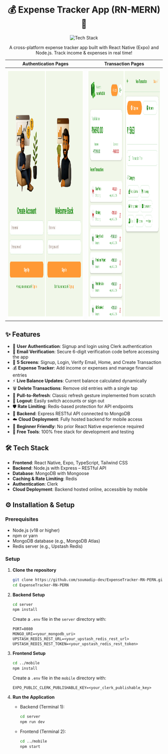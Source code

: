 <h1 align="center">
  <br>
  💰 Expense Tracker App (RN-MERN) 💸
  <br>
</h1>

<div align="center">
  <img src="https://skillicons.dev/icons?i=react,typescript,tailwindcss,nodejs,express,mongodb,redis,github" alt="Tech Stack" width="360">
</div>

<p align="center">
  A cross-platform expense tracker app built with React Native (Expo) and Node.js. Track income & expenses in real time!
</p>

<div align="center">

| Authentication Pages                                                                                | Transaction Pages                                                                                                   |
| --------------------------------------------------------------------------------------------------- | ------------------------------------------------------------------------------------------------------------------- |
| <img src="./mobile/assets/images/SS_Auth_pages.jpg" alt="Auth Screenshot" width="400" height="800"> | <img src="./mobile/assets/images/SS_Transactions_pages.jpg" alt="Transactions Screenshot" width="400" height="800"> |

</div>

## ✨ Features

- 🔐 **User Authentication**: Signup and login using Clerk authentication
- 📧 **Email Verification**: Secure 6-digit verification code before accessing the app
- 📱 **5 Screens**: Signup, Login, Verify Email, Home, and Create Transaction
- 💰 **Expense Tracker**: Add income or expenses and manage financial entries
- ⚡ **Live Balance Updates**: Current balance calculated dynamically
- 🗑️ **Delete Transactions**: Remove old entries with a single tap
- 🔄 **Pull-to-Refresh**: Classic refresh gesture implemented from scratch
- 👋 **Logout**: Easily switch accounts or sign out
- 🛡️ **Rate Limiting**: Redis-based protection for API endpoints
- 🚀 **Backend**: Express RESTful API connected to MongoDB
- ☁️ **Cloud Deployment**: Fully hosted backend for mobile access
- 🎯 **Beginner Friendly**: No prior React Native experience required
- 💯 **Free Tools**: 100% free stack for development and testing

## 🛠️ Tech Stack

- **Frontend**: React Native, Expo, TypeScript, Tailwind CSS
- **Backend**: Node.js with Express – RESTful API
- **Database**: MongoDB with Mongoose
- **Caching & Rate Limiting**: Redis
- **Authentication**: Clerk
- **Cloud Deployment**: Backend hosted online, accessible by mobile

## ⚙️ Installation & Setup

### Prerequisites

- Node.js (v18 or higher)
- npm or yarn
- MongoDB database (e.g., MongoDB Atlas)
- Redis server (e.g., Upstash Redis)

### Setup

1. **Clone the repository**

   ```bash
   git clone https://github.com/soumadip-dev/ExpenseTracker-RN-PERN.git
   cd ExpenseTracker-RN-PERN
   ```

2. **Backend Setup**

   ```bash
   cd server
   npm install
   ```

   Create a `.env` file in the `server` directory with:

   ```env
   PORT=8080
   MONGO_URI=<your_mongodb_uri>
   UPSTASH_REDIS_REST_URL=<your_upstash_redis_rest_url>
   UPSTASH_REDIS_REST_TOKEN=<your_upstash_redis_rest_token>
   ```

3. **Frontend Setup**

   ```bash
   cd ../mobile
   npm install
   ```

   Create a `.env` file in the `mobile` directory with:

   ```env
   EXPO_PUBLIC_CLERK_PUBLISHABLE_KEY=<your_clerk_publishable_key>
   ```

4. **Run the Application**

   - Backend (Terminal 1):
     ```bash
     cd server
     npm run dev
     ```
   - Frontend (Terminal 2):
     ```bash
     cd ../mobile
     npm start
     ```
